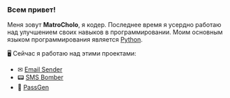 ### Всем привет!

Меня зовут **MatroCholo**, я кодер.
Последнее время я усердно работаю над улучшением своих навыков в программировании. Моим основным языком программирования является [Python](https://www.python.org/).

🖥️ Сейчас я работаю над этими проектами:
- ✉ [Email Sender](https://github.com/MatroCholo/email-sender)
- 📟 [SMS Bomber](https://github.com/MatroCholo/sms-bomber/)
- 🔧 [PassGen](https://github.com/MatroCholo/passgen)
